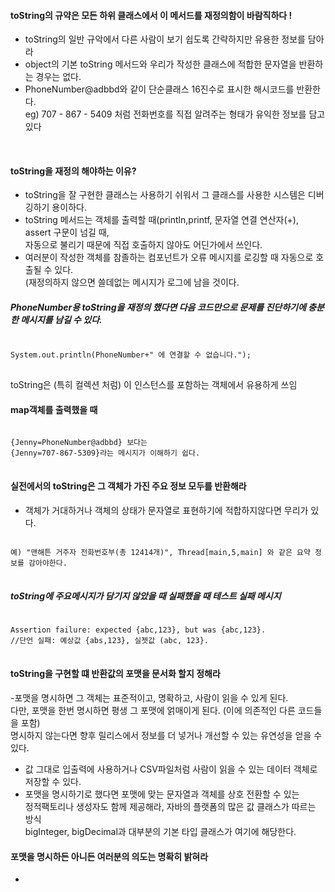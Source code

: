 #### toString의 규약은 모든 하위 클래스에서 이 메서드를 재정의함이 바람직하다 ! 
-  toString의 일반 규악에서 다른 사람이 보기 쉽도록 간략하지만 유용한 정보를 담아라 
- object의 기본 toString 메서드와 우리가 작성한 클래스에 적합한 문자열을 반환하는 경우는 없다.<br> 
- PhoneNumber@adbbd와 같이 단순클래스 16진수로 표시한 해시코드를 반환한다. <br> 
eg) 707 - 867 - 5409 처럼 전화번호를 직접 알려주는 형태가 유익한 정보를 담고있다 
<br> 

#### toString을 재정의 해야하는 이유? <br> 
- toString을 잘 구현한  클래스는 사용하기 쉬워서 그 클래스를 사용한 시스템은 디버깅하기 용이하다. <br> 
- toString 메서드는 객체를 출력할 때(println,printf, 문자열 연결 연산자(+), assert 구문이 넘길 때, <br> 
자동으로 불리기 때문에 직접 호출하지 않아도 어딘가에서 쓰인다. <br> 
- 여러분이 작성한 객체를 참졸하는 컴포넌트가 오류 메시지를 로깅할 때 자동으로 호출될 수 있다. 
 <br> (재정의하지 않으면 쓸데없는 메시지가 로그에 남을 것이다. 
 
##### PhoneNumber용 toString을 재정의 했다면 다음 코드만으로 문제를 진단하기에 충분한 메시지를 남길 수 있다. 
<pre>
<code>
System.out.println(PhoneNumber+" 에 연결할 수 없습니다.");
</code>
</pre>
toString은 (특히 컬렉션 처럼) 이 인스턴스를 포함하는 객체에서 유용하게 쓰임 <br>

#### map객체를 출력했을 때 
<pre>
<code>
{Jenny=PhoneNumber@adbbd} 보다는 
{Jenny=707-867-5309}라는 메시지가 이해하기 쉽다.
</code>
</pre>

#### 실전에서의 toString은 그 객체가 가진 주요 정보 모두를 반환해라
- 객체가 거대하거나 객체의 상태가 문자열로 표현하기에 적합하지않다면 무리가 있다. <br>
<pre>
<code>
예) "맨해튼 거주자 전화번호부(총 12414개)", Thread[main,5,main] 와 같은 요약 정보를 감아야한다.
</code>
</pre>

##### toString에 주요메시지가 담기지 않았을 때 실패했을 때 테스트 실패 메시지 
<pre>
<code>
Assertion failure: expected {abc,123}, but was {abc,123}. 
//단언 실패: 예상값 {abs,123}, 실젯값 (abc, 123}. 
</code>
</pre>

#### toString을 구현할 떄 반환값의 포맷을 문서화 할지 정해라 
-포맷을 명시하면 그 객체는 표준적이고, 명확하고, 사람이 읽을 수 있게 된다. <br>
다만, 포맷을 한번 명시하면 평생 그 포맷에 얽매이게 된다. (이에 의존적인 다른 코드들을 포함) <br>
명시하지 않는다면 향후 릴리스에서 정보를 더 넣거나 개선할 수 있는 유연성을 얻을 수 있다. <br>
- 값 그대로 입출력에 사용하거나 CSV파일처럼 사람이 읽을 수 있는 데이터 객체로 저장할 수 있다. <br>
- 포맷을 명시하기로 했다면 포맷에 맞는 문자열과 객체를 상호 전환할 수 있는  <br>
정적팩토리나 생성자도 함께 제공해라, 자바의 플랫폼의 많은 값 클래스가 따르는 방식  <br>
 bigInteger, bigDecimal과 대부분의 기본 타입 클래스가 여기에 해당한다.<br>

#### 포맷을 명시하든 아니든 여러분의 의도는 명확히 밝혀라 
- 










